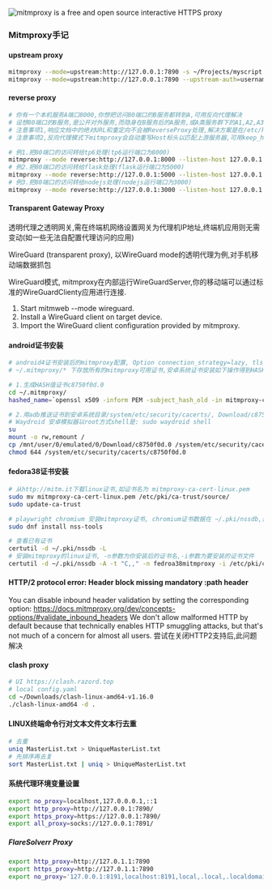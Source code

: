 ![mitmproxy is a free and open source interactive HTTPS proxy](https://mitmproxy.org/mitmweb.png "mitmproxy Web Interface")

### Mitmproxy手记

#### upstream proxy
```sh
mitmproxy --mode=upstream:http://127.0.0.1:7890 -s ~/Projects/myscript.py
mitmproxy --mode=upstream:http://127.0.0.1:7890 --upstream-auth=username:pwd -s ~/Projects/myscript.py
```
#### reverse proxy
```sh
# 你有一个本机服务A端口8000,你想把访问80端口的B服务都转到A,可用反向代理解决
# 设想80端口的B服务,是公开对外服务,而隐身在B服务后的A服务,或A类服务群下的A1,A2,A3服务对都可以通过返向代理来灵活调配
# 注意事项1,响应文档中的绝对URL和重定向不会被ReverseProxy处理,解决方案是在/etc/hosts中把所有ListenHost都指向到ReverseHost
# 注意事项2,反向代理模式下mitmproxy会自动重写Host标头以匹配上游服务器,可用keep_host_header选项禁用此行为

# 例1.把80端口的访问转给tp6处理(tp6运行端口为8000)
mitmproxy --mode reverse:http://127.0.0.1:8000 --listen-host 127.0.0.1 --listen-port 80
# 例2.把80端口的访问转给flask处理(flask运行端口为5000)
mitmproxy --mode reverse:http://127.0.0.1:5000 --listen-host 127.0.0.1 --listen-port 80
# 例3.把80端口的访问转给nodejs处理(nodejs运行端口为3000)
mitmproxy --mode reverse:http://127.0.0.1:3000 --listen-host 127.0.0.1 --listen-port 80
```

#### Transparent Gateway Proxy
透明代理之透明网关,需在终端机网络设置网关为代理机IP地址,终端机应用则无需变动(如一些无法自配置代理访问的应用)

WireGuard (transparent proxy), 以WireGuard mode的透明代理为例,对手机移动端数据抓包

WireGuard模式, mitmproxy在内部运行WireGuardServer,你的移动端可以通过标准的WireGuardClienty应用进行连接.

1. Start mitmweb --mode wireguard.
2. Install a WireGuard client on target device.
3. Import the WireGuard client configuration provided by mitmproxy.


#### android证书安装
```sh
# android4证书安装后的mitmproxy配置, Option connection_strategy=lazy, tls_version_client_min=TLS1
# ~/.mitmproxy/* 下存放所有的mitmproxy可用证书,安卓系统证书安装如下操作得到HASH值证书c8750f0d.0

# 1.生成HASH值证书c8750f0d.0
cd ~/.mitmproxy/
hashed_name=`openssl x509 -inform PEM -subject_hash_old -in mitmproxy-ca-cert.cer | head -1` && cp mitmproxy-ca-cert.cer $hashed_name.0

# 2.用adb推送证书到安卓系统目录/system/etc/security/cacerts/, Download/c8750f0d.0为你安卓系统存放上述1生成的HASH值证书(你可通过邮件等各种方式转存电脑文件到安卓手机上)
# Waydroid 安卓模拟器以root方式shell是: sudo waydroid shell
su
mount -o rw,remount /
cp /mnt/user/0/emulated/0/Download/c8750f0d.0 /system/etc/security/cacerts/
chmod 644 /system/etc/security/cacerts/c8750f0d.0 

```
#### fedora38证书安装
```sh
# 从http://mitm.it下载linux证书,如证书名为 mitmproxy-ca-cert-linux.pem
sudo mv mitmproxy-ca-cert-linux.pem /etc/pki/ca-trust/source/
sudo update-ca-trust

# playwright chromium 安装mitmproxy证书, chromium证书数据在 ~/.pki/nssdb,留意这个上上录chromiue要读写权
sudo dnf install nss-tools

# 查看已有证书
certutil -d ~/.pki/nssdb -L
# 安装mitmproxy的linux证书, -n参数为你安装后的证书名,-i参数为要安装的证书文件
certutil -d ~/.pki/nssdb -A -t "C,," -n fedroa38mitmproxy -i /etc/pki/ca-trust/source/mitmproxy-ca-cert-linux.pem

```

#### HTTP/2 protocol error: Header block missing mandatory :path header
You can disable inbound header validation by setting the corresponding option: https://docs.mitmproxy.org/dev/concepts-options/#validate_inbound_headers
We don't allow malformed HTTP by default because that technically enables HTTP smuggling attacks, but that's not much of a concern for almost all users.
尝试在关闭HTTP2支持后,此问题解决


#### clash proxy
```sh
# UI https://clash.razord.top
# local config.yaml
cd ~/Downloads/clash-linux-amd64-v1.16.0
./clash-linux-amd64 -d .
```

#### LINUX终端命令行对文本文件文本行去重
```sh
# 去重
uniq MasterList.txt > UniqueMasterList.txt
# 先排序再去复
sort MasterList.txt | uniq > UniqueMasterList.txt
```
#### 系统代理环境变量设置
```sh
export no_proxy=localhost,127.0.0.0.1,::1
export http_proxy=http://127.0.0.1:7890/
export https_proxy=https://127.0.0.1:7890/
export all_proxy=socks://127.0.0.1:7891/
```
##### FlareSolverr Proxy
```sh
export http_proxy=http://127.0.1.1:7890
export https_proxy=http://127.0.1.1:7890
export no_proxy='127.0.0.1:8191,localhost:8191,local,.local,.localdomain'
```
